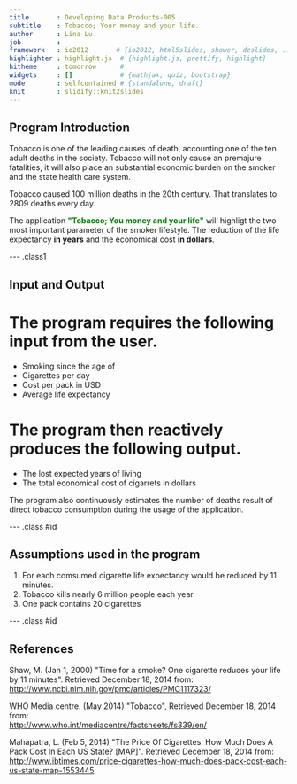 ```yaml
---
title       : Developing Data Products-005  
subtitle    : Tobacco; Your money and your life.
author      : Lina Lu
job         :
framework   : io2012       # {io2012, html5slides, shower, dzslides, ...}
highlighter : highlight.js  # {highlight.js, prettify, highlight}
hitheme     : tomorrow      # 
widgets     : []            # {mathjax, quiz, bootstrap}
mode        : selfcontained # {standalone, draft}
knit        : slidify::knit2slides
---
```


## Program Introduction 
Tobacco is one of the leading causes of death, accounting one of the ten adult deaths in the society. Tobacco will not only cause an premajure fatalities, it will also place an substantial economic burden on the smoker and the state health care system. 

Tobacco caused 100 million deaths in the 20th century. That translates to 2809 deaths every day.

The application <span style="color:green; font-weight:bold">"Tobacco; You money and your life"</span>
will highligt the two most important parameter of the smoker lifestyle. The reduction of the life expectancy **in years** and the economical cost **in dollars**.

--- .class1 

## Input and Output
# The program requires the following input from the user. 

* Smoking since the age of  
* Cigarettes per day  
* Cost per pack in USD  
* Average life expectancy 

# The program then reactively produces the following output.  

* The lost expected years of living  
* The total economical cost of cigarrets in dollars  

The program also continuously estimates the number of deaths result of direct tobacco consumption during the usage of the application.

--- .class #id 
## Assumptions used in the program
1. For each comsumed cigarette life expectancy would be reduced by 11 minutes.  
2. Tobacco kills nearly 6 million people each year.  
3. One pack contains 20 cigarettes  


--- .class #id 
## References


Shaw, M. (Jan 1, 2000) "Time for a smoke? One cigarette reduces your life by 11 minutes". Retrieved December 18, 2014 from:   
http://www.ncbi.nlm.nih.gov/pmc/articles/PMC1117323/

WHO Media centre. (May 2014) "Tobacco", Retrieved December 18, 2014 from:   
http://www.who.int/mediacentre/factsheets/fs339/en/

Mahapatra, L. (Feb 5, 2014) "The Price Of Cigarettes: How Much Does A Pack Cost In Each US State? [MAP]". Retrieved December 18, 2014 from:   
http://www.ibtimes.com/price-cigarettes-how-much-does-pack-cost-each-us-state-map-1553445
